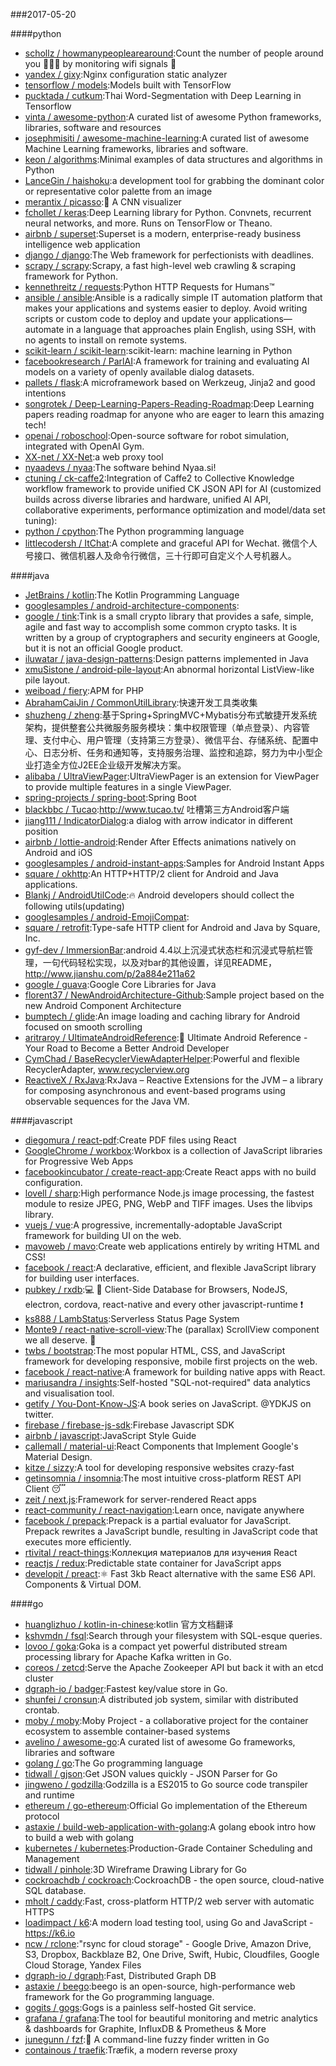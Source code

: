 ###2017-05-20

####python
* [schollz / howmanypeoplearearound](https://github.com/schollz/howmanypeoplearearound):Count the number of people around you 👨‍👨‍👦 by monitoring wifi signals 📡
* [yandex / gixy](https://github.com/yandex/gixy):Nginx configuration static analyzer
* [tensorflow / models](https://github.com/tensorflow/models):Models built with TensorFlow
* [pucktada / cutkum](https://github.com/pucktada/cutkum):Thai Word-Segmentation with Deep Learning in Tensorflow
* [vinta / awesome-python](https://github.com/vinta/awesome-python):A curated list of awesome Python frameworks, libraries, software and resources
* [josephmisiti / awesome-machine-learning](https://github.com/josephmisiti/awesome-machine-learning):A curated list of awesome Machine Learning frameworks, libraries and software.
* [keon / algorithms](https://github.com/keon/algorithms):Minimal examples of data structures and algorithms in Python
* [LanceGin / haishoku](https://github.com/LanceGin/haishoku):a development tool for grabbing the dominant color or representative color palette from an image
* [merantix / picasso](https://github.com/merantix/picasso):🎨 A CNN visualizer
* [fchollet / keras](https://github.com/fchollet/keras):Deep Learning library for Python. Convnets, recurrent neural networks, and more. Runs on TensorFlow or Theano.
* [airbnb / superset](https://github.com/airbnb/superset):Superset is a modern, enterprise-ready business intelligence web application
* [django / django](https://github.com/django/django):The Web framework for perfectionists with deadlines.
* [scrapy / scrapy](https://github.com/scrapy/scrapy):Scrapy, a fast high-level web crawling & scraping framework for Python.
* [kennethreitz / requests](https://github.com/kennethreitz/requests):Python HTTP Requests for Humans™
* [ansible / ansible](https://github.com/ansible/ansible):Ansible is a radically simple IT automation platform that makes your applications and systems easier to deploy. Avoid writing scripts or custom code to deploy and update your applications— automate in a language that approaches plain English, using SSH, with no agents to install on remote systems.
* [scikit-learn / scikit-learn](https://github.com/scikit-learn/scikit-learn):scikit-learn: machine learning in Python
* [facebookresearch / ParlAI](https://github.com/facebookresearch/ParlAI):A framework for training and evaluating AI models on a variety of openly available dialog datasets.
* [pallets / flask](https://github.com/pallets/flask):A microframework based on Werkzeug, Jinja2 and good intentions
* [songrotek / Deep-Learning-Papers-Reading-Roadmap](https://github.com/songrotek/Deep-Learning-Papers-Reading-Roadmap):Deep Learning papers reading roadmap for anyone who are eager to learn this amazing tech!
* [openai / roboschool](https://github.com/openai/roboschool):Open-source software for robot simulation, integrated with OpenAI Gym.
* [XX-net / XX-Net](https://github.com/XX-net/XX-Net):a web proxy tool
* [nyaadevs / nyaa](https://github.com/nyaadevs/nyaa):The software behind Nyaa.si!
* [ctuning / ck-caffe2](https://github.com/ctuning/ck-caffe2):Integration of Caffe2 to Collective Knowledge workflow framework to provide unified CK JSON API for AI (customized builds across diverse libraries and hardware, unified AI API, collaborative experiments, performance optimization and model/data set tuning):
* [python / cpython](https://github.com/python/cpython):The Python programming language
* [littlecodersh / ItChat](https://github.com/littlecodersh/ItChat):A complete and graceful API for Wechat. 微信个人号接口、微信机器人及命令行微信，三十行即可自定义个人号机器人。

####java
* [JetBrains / kotlin](https://github.com/JetBrains/kotlin):The Kotlin Programming Language
* [googlesamples / android-architecture-components](https://github.com/googlesamples/android-architecture-components):
* [google / tink](https://github.com/google/tink):Tink is a small crypto library that provides a safe, simple, agile and fast way to accomplish some common crypto tasks. It is written by a group of cryptographers and security engineers at Google, but it is not an official Google product.
* [iluwatar / java-design-patterns](https://github.com/iluwatar/java-design-patterns):Design patterns implemented in Java
* [xmuSistone / android-pile-layout](https://github.com/xmuSistone/android-pile-layout):An abnormal horizontal ListView-like pile layout.
* [weiboad / fiery](https://github.com/weiboad/fiery):APM for PHP
* [AbrahamCaiJin / CommonUtilLibrary](https://github.com/AbrahamCaiJin/CommonUtilLibrary):快速开发工具类收集
* [shuzheng / zheng](https://github.com/shuzheng/zheng):基于Spring+SpringMVC+Mybatis分布式敏捷开发系统架构，提供整套公共微服务服务模块：集中权限管理（单点登录）、内容管理、支付中心、用户管理（支持第三方登录）、微信平台、存储系统、配置中心、日志分析、任务和通知等，支持服务治理、监控和追踪，努力为中小型企业打造全方位J2EE企业级开发解决方案。
* [alibaba / UltraViewPager](https://github.com/alibaba/UltraViewPager):UltraViewPager is an extension for ViewPager to provide multiple features in a single ViewPager.
* [spring-projects / spring-boot](https://github.com/spring-projects/spring-boot):Spring Boot
* [blackbbc / Tucao](https://github.com/blackbbc/Tucao):http://www.tucao.tv/ 吐槽第三方Android客户端
* [jiang111 / IndicatorDialog](https://github.com/jiang111/IndicatorDialog):a dialog with arrow indicator in different position
* [airbnb / lottie-android](https://github.com/airbnb/lottie-android):Render After Effects animations natively on Android and iOS
* [googlesamples / android-instant-apps](https://github.com/googlesamples/android-instant-apps):Samples for Android Instant Apps
* [square / okhttp](https://github.com/square/okhttp):An HTTP+HTTP/2 client for Android and Java applications.
* [Blankj / AndroidUtilCode](https://github.com/Blankj/AndroidUtilCode):🔥 Android developers should collect the following utils(updating)
* [googlesamples / android-EmojiCompat](https://github.com/googlesamples/android-EmojiCompat):
* [square / retrofit](https://github.com/square/retrofit):Type-safe HTTP client for Android and Java by Square, Inc.
* [gyf-dev / ImmersionBar](https://github.com/gyf-dev/ImmersionBar):android 4.4以上沉浸式状态栏和沉浸式导航栏管理，一句代码轻松实现，以及对bar的其他设置，详见README， http://www.jianshu.com/p/2a884e211a62
* [google / guava](https://github.com/google/guava):Google Core Libraries for Java
* [florent37 / NewAndroidArchitecture-Github](https://github.com/florent37/NewAndroidArchitecture-Github):Sample project based on the new Android Component Architecture
* [bumptech / glide](https://github.com/bumptech/glide):An image loading and caching library for Android focused on smooth scrolling
* [aritraroy / UltimateAndroidReference](https://github.com/aritraroy/UltimateAndroidReference):🚀 Ultimate Android Reference - Your Road to Become a Better Android Developer
* [CymChad / BaseRecyclerViewAdapterHelper](https://github.com/CymChad/BaseRecyclerViewAdapterHelper):Powerful and flexible RecyclerAdapter, www.recyclerview.org
* [ReactiveX / RxJava](https://github.com/ReactiveX/RxJava):RxJava – Reactive Extensions for the JVM – a library for composing asynchronous and event-based programs using observable sequences for the Java VM.

####javascript
* [diegomura / react-pdf](https://github.com/diegomura/react-pdf):Create PDF files using React
* [GoogleChrome / workbox](https://github.com/GoogleChrome/workbox):Workbox is a collection of JavaScript libraries for Progressive Web Apps
* [facebookincubator / create-react-app](https://github.com/facebookincubator/create-react-app):Create React apps with no build configuration.
* [lovell / sharp](https://github.com/lovell/sharp):High performance Node.js image processing, the fastest module to resize JPEG, PNG, WebP and TIFF images. Uses the libvips library.
* [vuejs / vue](https://github.com/vuejs/vue):A progressive, incrementally-adoptable JavaScript framework for building UI on the web.
* [mavoweb / mavo](https://github.com/mavoweb/mavo):Create web applications entirely by writing HTML and CSS!
* [facebook / react](https://github.com/facebook/react):A declarative, efficient, and flexible JavaScript library for building user interfaces.
* [pubkey / rxdb](https://github.com/pubkey/rxdb):💻 📱 Client-Side Database for Browsers, NodeJS, electron, cordova, react-native and every other javascript-runtime ❗️
* [ks888 / LambStatus](https://github.com/ks888/LambStatus):Serverless Status Page System
* [Monte9 / react-native-scroll-view](https://github.com/Monte9/react-native-scroll-view):The (parallax) ScrollView component we all deserve. 🚀
* [twbs / bootstrap](https://github.com/twbs/bootstrap):The most popular HTML, CSS, and JavaScript framework for developing responsive, mobile first projects on the web.
* [facebook / react-native](https://github.com/facebook/react-native):A framework for building native apps with React.
* [mariusandra / insights](https://github.com/mariusandra/insights):Self-hosted "SQL-not-required" data analytics and visualisation tool.
* [getify / You-Dont-Know-JS](https://github.com/getify/You-Dont-Know-JS):A book series on JavaScript. @YDKJS on twitter.
* [firebase / firebase-js-sdk](https://github.com/firebase/firebase-js-sdk):Firebase Javascript SDK
* [airbnb / javascript](https://github.com/airbnb/javascript):JavaScript Style Guide
* [callemall / material-ui](https://github.com/callemall/material-ui):React Components that Implement Google's Material Design.
* [kitze / sizzy](https://github.com/kitze/sizzy):A tool for developing responsive websites crazy-fast
* [getinsomnia / insomnia](https://github.com/getinsomnia/insomnia):The most intuitive cross-platform REST API Client 😴
* [zeit / next.js](https://github.com/zeit/next.js):Framework for server-rendered React apps
* [react-community / react-navigation](https://github.com/react-community/react-navigation):Learn once, navigate anywhere
* [facebook / prepack](https://github.com/facebook/prepack):Prepack is a partial evaluator for JavaScript. Prepack rewrites a JavaScript bundle, resulting in JavaScript code that executes more efficiently.
* [rtivital / react-things](https://github.com/rtivital/react-things):Коллекция материалов для изучения React
* [reactjs / redux](https://github.com/reactjs/redux):Predictable state container for JavaScript apps
* [developit / preact](https://github.com/developit/preact):⚛️ Fast 3kb React alternative with the same ES6 API. Components & Virtual DOM.

####go
* [huanglizhuo / kotlin-in-chinese](https://github.com/huanglizhuo/kotlin-in-chinese):kotlin 官方文档翻译
* [kshvmdn / fsql](https://github.com/kshvmdn/fsql):Search through your filesystem with SQL-esque queries.
* [lovoo / goka](https://github.com/lovoo/goka):Goka is a compact yet powerful distributed stream processing library for Apache Kafka written in Go.
* [coreos / zetcd](https://github.com/coreos/zetcd):Serve the Apache Zookeeper API but back it with an etcd cluster
* [dgraph-io / badger](https://github.com/dgraph-io/badger):Fastest key/value store in Go.
* [shunfei / cronsun](https://github.com/shunfei/cronsun):A distributed job system, similar with distributed crontab.
* [moby / moby](https://github.com/moby/moby):Moby Project - a collaborative project for the container ecosystem to assemble container-based systems
* [avelino / awesome-go](https://github.com/avelino/awesome-go):A curated list of awesome Go frameworks, libraries and software
* [golang / go](https://github.com/golang/go):The Go programming language
* [tidwall / gjson](https://github.com/tidwall/gjson):Get JSON values quickly - JSON Parser for Go
* [jingweno / godzilla](https://github.com/jingweno/godzilla):Godzilla is a ES2015 to Go source code transpiler and runtime
* [ethereum / go-ethereum](https://github.com/ethereum/go-ethereum):Official Go implementation of the Ethereum protocol
* [astaxie / build-web-application-with-golang](https://github.com/astaxie/build-web-application-with-golang):A golang ebook intro how to build a web with golang
* [kubernetes / kubernetes](https://github.com/kubernetes/kubernetes):Production-Grade Container Scheduling and Management
* [tidwall / pinhole](https://github.com/tidwall/pinhole):3D Wireframe Drawing Library for Go
* [cockroachdb / cockroach](https://github.com/cockroachdb/cockroach):CockroachDB - the open source, cloud-native SQL database.
* [mholt / caddy](https://github.com/mholt/caddy):Fast, cross-platform HTTP/2 web server with automatic HTTPS
* [loadimpact / k6](https://github.com/loadimpact/k6):A modern load testing tool, using Go and JavaScript - https://k6.io
* [ncw / rclone](https://github.com/ncw/rclone):"rsync for cloud storage" - Google Drive, Amazon Drive, S3, Dropbox, Backblaze B2, One Drive, Swift, Hubic, Cloudfiles, Google Cloud Storage, Yandex Files
* [dgraph-io / dgraph](https://github.com/dgraph-io/dgraph):Fast, Distributed Graph DB
* [astaxie / beego](https://github.com/astaxie/beego):beego is an open-source, high-performance web framework for the Go programming language.
* [gogits / gogs](https://github.com/gogits/gogs):Gogs is a painless self-hosted Git service.
* [grafana / grafana](https://github.com/grafana/grafana):The tool for beautiful monitoring and metric analytics & dashboards for Graphite, InfluxDB & Prometheus & More
* [junegunn / fzf](https://github.com/junegunn/fzf):🌸 A command-line fuzzy finder written in Go
* [containous / traefik](https://github.com/containous/traefik):Træfik, a modern reverse proxy

